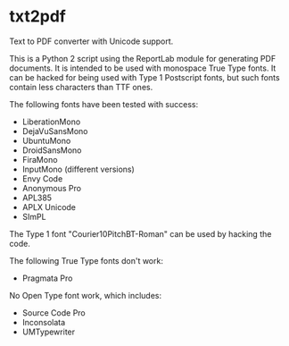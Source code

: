 txt2pdf
=======

Text to PDF converter with Unicode support.

This is a Python 2 script using the ReportLab module for generating PDF
documents. It is intended to be used with monospace True Type fonts.
It can be hacked for being used with Type 1 Postscript fonts, but such
fonts contain less characters than TTF ones.

The following fonts have been tested with success:

  * LiberationMono
  * DejaVuSansMono
  * UbuntuMono
  * DroidSansMono
  * FiraMono
  * InputMono (different versions)
  * Envy Code
  * Anonymous Pro
  * APL385
  * APLX Unicode
  * SImPL

The Type 1 font "Courier10PitchBT-Roman" can be used by hacking the code.

The following True Type fonts don't work:

  * Pragmata Pro

No Open Type font work, which includes:

  * Source Code Pro
  * Inconsolata
  * UMTypewriter
